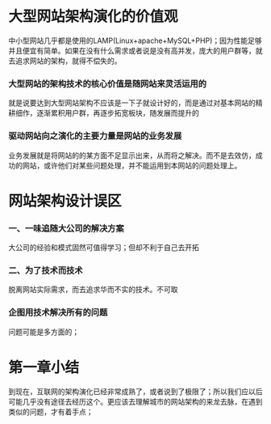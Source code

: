 # 大型网站架构演化的价值观 #
中小型网站几乎都是使用的LAMP(Linux+apache+MySQL+PHP)；因为性能足够并且便宜有简单。如果在没有什么需求或者说是没有高并发，庞大的用户群等，就去追求网站的架构，就得不偿失的。
### 大型网站的架构技术的核心价值是随网站来灵活运用的 ##
就是说要达到大型网站架构不应该是一下子就设计好的，而是通过对基本网站的精耕细作，逐渐累积用户群，再逐步拓宽板块，随发展而提升的
### 驱动网站向之演化的主要力量是网站的业务发展 ##
业务发展就是将网站的的某方面不足显示出来，从而将之解决。而不是去效仿，成功的网站，或许他们对某些问题处理，并不能运用到本网站的问题处理上。
# 网站架构设计误区 #
### 一、一味追随大公司的解决方案 ##
大公司的经验和模式固然可值得学习；但却不利于自己去开拓
### 二、为了技术而技术 ###
脱离网站实际需求，而去追求华而不实的技术。不可取
### 企图用技术解决所有的问题 ###
问题可能是多方面的；
# 第一章小结 #
到现在，互联网的架构演化已经非常成熟了，或者说到了极限了；所以我们应以后可能几乎没有途径去经历这个。更应该去理解城市的网站架构的来龙去脉，在遇到类似的问题，才有着手点；
